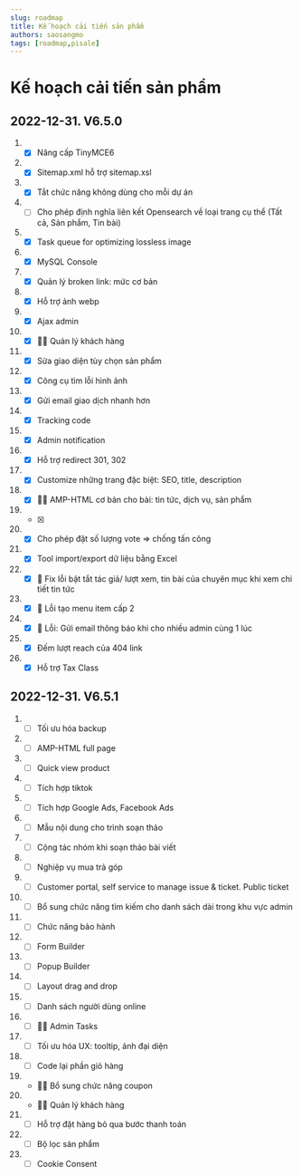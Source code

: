 ```yaml
---
slug: roadmap
title: Kế hoạch cải tiến sản phẩm
authors: saosangmo
tags: [roadmap,pisale]
---
```


# Kế hoạch cải tiến sản phẩm
## 2022-12-31. V6.5.0
1. - [x] Nâng cấp TinyMCE6
2. - [x] Sitemap.xml hỗ trợ sitemap.xsl
3. - [x] Tắt chức năng không dùng cho mỗi dự án
4. - [ ] Cho phép định nghĩa liên kết Opensearch về loại trang cụ thể (Tất cả, Sản phẩm, Tin bài)
5. - [x] Task queue for optimizing lossless image
6. - [x] MySQL Console
7. - [x] Quản lý broken link: mức cơ bản
8. - [x] Hỗ trợ ảnh webp
9. - [x] Ajax admin
10. - [x] 🐱‍💻 Quản lý khách hàng
11. - [x] Sửa giao diện tùy chọn sản phẩm
12. - [x] Công cụ tìm lỗi hình ảnh
13. - [x] Gửi email giao dịch nhanh hơn
14. - [x] Tracking code
15. - [x] Admin notification
16. - [x] Hỗ trợ redirect 301, 302
17. - [x] Customize những trang đặc biệt: SEO, title, description
18. - [x] 🐱‍💻 AMP-HTML cơ bản cho bài: tin tức, dịch vụ, sản phẩm
19. - [x] 
20. - [x] Cho phép đặt số lượng vote => chống tấn công
21. - [x] Tool import/export dữ liệu bằng Excel
22. - [x] 🐛 Fix lỗi bật tắt tác giả/ lượt xem, tin bài của chuyên mục khi xem chi tiết tin tức
23. - [x] 🐛 Lỗi tạo menu item cấp 2
24. - [x] 🐞 Lỗi: Gửi email thông báo khi cho nhiều admin cùng 1 lúc
25. - [x] Đếm lượt reach của 404 link
26. - [x] Hỗ trợ Tax Class

## 2022-12-31. V6.5.1
1. - [ ] Tối ưu hóa backup
2. - [ ] AMP-HTML full page
3. - [ ] Quick view product
6. - [ ] Tích hợp tiktok
7. - [ ] Tích hợp Google Ads, Facebook Ads
8. - [ ] Mẫu nội dung cho trình soạn thảo
9. - [ ] Cộng tác nhóm khi soạn thảo bài viết
10. - [ ] Nghiệp vụ mua trả góp
11. - [ ] Customer portal, self service to manage issue & ticket. Public ticket
12. - [ ] Bổ sung chức năng tìm kiếm cho danh sách dài trong khu vực admin
13. - [ ] Chức năng bảo hành
14. - [ ] Form Builder
15. - [ ] Popup Builder
16. - [ ] Layout drag and drop
17. - [ ] Danh sách người dùng online
18. - [ ] 🐱‍💻 Admin Tasks
19. - [ ] Tối ưu hóa UX: tooltip, ảnh đại diện
20. - [ ] Code lại phần giỏ hàng
21. - 🐱‍💻 Bổ sung chức năng coupon
22. - 🐱‍💻 Quản lý khách hàng
23. - [ ] Hỗ trợ đặt hàng bỏ qua bước thanh toán
24. - [ ] Bộ lọc sản phẩm
25. - [ ] Cookie Consent
